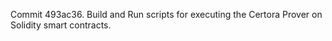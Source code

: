 Commit 493ac36.                    Build and Run scripts for executing the Certora Prover on Solidity smart contracts.